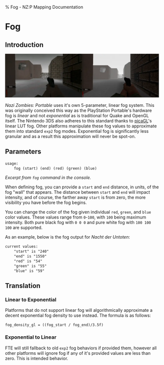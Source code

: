 % Fog - NZ:P Mapping Documentation
# Fog

## Introduction

![Christmas Special's white haze on PlayStation Portable (left) and FTE (right).](../res/images/fog_comparison.webp)

_Nazi Zombies: Portable_ uses it's own 5-parameter, linear fog system. This was originally conceived this way as the PlayStation Portable's hardware fog is *linear* and not *exponential* as is traditional for Quake and OpenGL itself. The Nintendo 3DS also adheres to this standard thanks to [picaGL](https://github.com/masterfeizz/picaGL/tree/revamp)'s linear LUT fog. Other platforms manipulate these fog values to approximate them into standard `exp2` fog modes. Exponential fog is significantly less granular and as a result this approximation will never be spot-on. 

## Parameters

```
usage:
    fog (start) (end) (red) (green) (blue)
```
*Excerpt from `fog` command in the console.*

When defining fog, you can provide a `start` and `end` distance, in units, of the fog "wall" that appears. The distance between `start` and `end` will impact intensity, and of course, the farther away `start` is from zero, the more visibility you have before the fog begins.

You can change the color of the fog given individual `red`, `green`, and `blue` color values. These values range from `0`-`100`, with `100` being maximum intensity. Both pure black fog with `0 0 0` and pure white fog with `100 100 100` are supported.

As an example, below is the fog output for *Nacht der Untoten*:

```
current values:
    "start" is "240"
    "end" is "1550"
    "red" is "54"
    "green" is "55"
    "blue" is "59"
```

## Translation

### Linear to Exponential

Platforms that do not support linear fog will algorithmically approximate a decent exponential fog density to use instead. The formula is as follows:

```
fog_density_gl = ((fog_start / fog_end)/3.5f)
```

### Exponential to Linear

FTE will still fallback to old `exp2` fog behaviors if provided them, however all other platforms will ignore fog if any of it's provided values are less than zero. This is intended behavior.